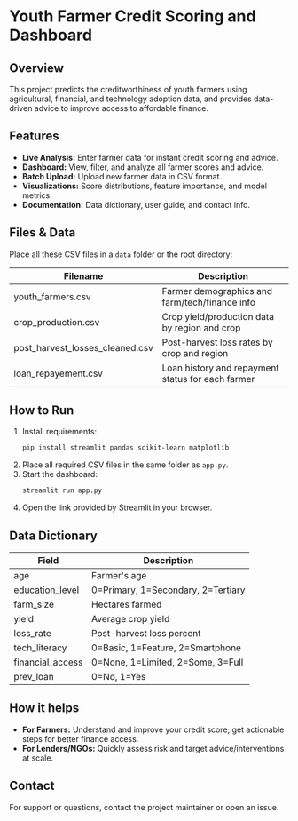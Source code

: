 # Youth Farmer Credit Scoring and Dashboard

## Overview

This project predicts the creditworthiness of youth farmers using agricultural, financial, and technology adoption data, and provides data-driven advice to improve access to affordable finance.

## Features

- **Live Analysis:** Enter farmer data for instant credit scoring and advice.
- **Dashboard:** View, filter, and analyze all farmer scores and advice.
- **Batch Upload:** Upload new farmer data in CSV format.
- **Visualizations:** Score distributions, feature importance, and model metrics.
- **Documentation:** Data dictionary, user guide, and contact info.

## Files & Data

Place all these CSV files in a `data` folder or the root directory:

| Filename                     | Description                                           |
|------------------------------|------------------------------------------------------|
| youth_farmers.csv            | Farmer demographics and farm/tech/finance info       |
| crop_production.csv          | Crop yield/production data by region and crop        |
| post_harvest_losses_cleaned.csv | Post-harvest loss rates by crop and region        |
| loan_repayement.csv          | Loan history and repayment status for each farmer    |

## How to Run

1. Install requirements:
    ```bash
    pip install streamlit pandas scikit-learn matplotlib
    ```
2. Place all required CSV files in the same folder as `app.py`.
3. Start the dashboard:
    ```bash
    streamlit run app.py
    ```
4. Open the link provided by Streamlit in your browser.

## Data Dictionary

| Field             | Description                                 |
|-------------------|---------------------------------------------|
| age               | Farmer's age                                |
| education_level   | 0=Primary, 1=Secondary, 2=Tertiary          |
| farm_size         | Hectares farmed                             |
| yield             | Average crop yield                          |
| loss_rate         | Post-harvest loss percent                   |
| tech_literacy     | 0=Basic, 1=Feature, 2=Smartphone            |
| financial_access  | 0=None, 1=Limited, 2=Some, 3=Full           |
| prev_loan         | 0=No, 1=Yes                                 |

## How it helps

- **For Farmers:** Understand and improve your credit score; get actionable steps for better finance access.
- **For Lenders/NGOs:** Quickly assess risk and target advice/interventions at scale.

## Contact

For support or questions, contact the project maintainer or open an issue.